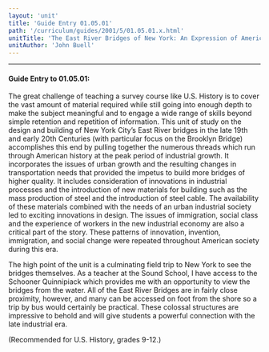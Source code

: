 ```yaml
---
layout: 'unit'
title: 'Guide Entry 01.05.01'
path: '/curriculum/guides/2001/5/01.05.01.x.html'
unitTitle: 'The East River Bridges of New York: An Expression of American Industrial Expansion'
unitAuthor: 'John Buell'
---
```


<body>
<hr/>
 <h4>
  Guide Entry to 01.05.01:
 </h4>
 <p>
  The great challenge of teaching a survey course like U.S. History is to cover the vast amount of material required while still going into enough depth to make the subject meaningful and to engage a wide range of skills beyond simple retention and repetition of information. This unit of study on the design and building of New York City’s East River bridges in the late 19th and early 20th Centuries (with particular focus on the Brooklyn Bridge) accomplishes this end by pulling together the numerous threads which run through American history at the peak period of industrial growth. It incorporates the issues of urban growth and the resulting changes in transportation needs that provided the impetus to build more bridges of higher quality. It includes consideration of innovations in industrial processes and the introduction of new materials for building such as the mass production of steel and the introduction of steel cable. The availability of these materials combined with the needs of an urban industrial society led to exciting innovations in design. The issues of immigration, social class and the experience of workers in the new industrial economy are also a critical part of the story. These patterns of innovation, invention, immigration, and social change were repeated throughout American society during this era.
 </p>
<p>
  The high point of the unit is a culminating field trip to New York to see the bridges themselves. As a teacher at the Sound School, I have access to the Schooner Quinnipiack which provides me with an opportunity to view the bridges from the water. All of the East River Bridges are in fairly close proximity, however, and many can be accessed on foot from the shore so a trip by bus would certainly be practical. These colossal structures are impressive to behold and will give students a powerful connection with the late industrial era.
 </p>
<p>
  (Recommended for U.S. History, grades 9-12.)
 </p>

</body>
